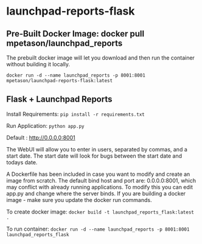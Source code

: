 # launchpad-reports-flask

## Pre-Built Docker Image: docker pull mpetason/launchpad_reports

The prebuilt docker image will let you download and then run the container without building it locally.

`docker run -d --name launchpad_reports -p 8001:8001 mpetason/launchpad-reports-flask:latest`

## Flask + Launchpad Reports

Install Requirements: `pip install -r requirements.txt`

Run Application: `python app.py`

Default : http://0.0.0.0:8001

The WebUI will allow you to enter in users, separated by commas, and a start date. The start date will look for bugs between the start date and todays date. 

A Dockerfile has been included in case you want to modify and create an image from scratch. The default bind host and port are: 0.0.0.0:8001, which may conflict with already running applications. To modify this you can edit app.py and change where the server binds. If you are building a docker image - make sure you update the docker run commands.  

To create docker image: `docker build -t launchpad_reports_flask:latest .`

To run container: `docker run -d --name launchpad_reports -p 8001:8001 launchpad_reports_flask`
